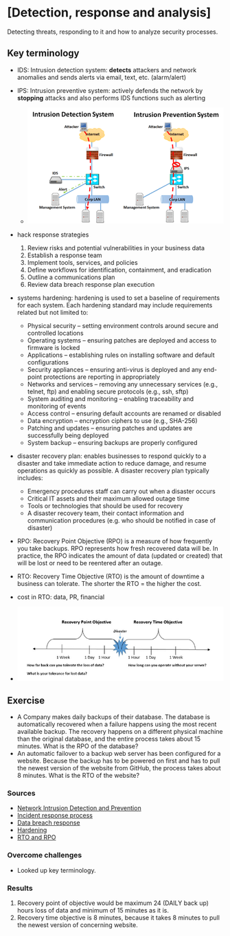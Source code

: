 # [Detection, response and analysis]
Detecting threats, responding to it and how to analyze security processes. 

## Key terminology
- IDS: Intrusion detection system: **detects** attackers and network anomalies and sends alerts via email, text, etc. (alarm/alert)
- IPS: Intrusion preventive system: actively defends the network by **stopping** attacks and also performs IDS functions such as alerting 
  - ![IDS nd IPS](../00_includes/SEC/SEC08IDS_IPS.png)
- hack response strategies
  1.  Review risks and potential vulnerabilities in your business data
  2.  Establish a response team
  3.  Implement tools, services, and policies
  4.  Define workflows for identification, containment, and eradication
  5.  Outline a communications plan
  6.  Review data breach response plan execution
- systems hardening: hardening is used to set a baseline of requirements for each system.
  Each hardening standard may include requirements related but not limited to:

  - Physical security – setting environment controls around secure and controlled locations
  - Operating systems – ensuring patches are deployed and access to firmware is locked
  - Applications – establishing rules on installing software and default configurations
  - Security appliances – ensuring anti-virus is deployed and any end-point protections are reporting in appropriately
  - Networks and services – removing any unnecessary services (e.g., telnet, ftp) and enabling secure protocols (e.g., ssh, sftp)
  - System auditing and monitoring – enabling traceability and monitoring of events
  - Access control – ensuring default accounts are renamed or disabled
  - Data encryption – encryption ciphers to use (e.g., SHA-256)
  - Patching and updates – ensuring patches and updates are successfully being deployed
  - System backup – ensuring backups are properly configured
- disaster recovery plan: enables businesses to respond quickly to a disaster and take immediate action to reduce damage, and resume operations as quickly as possible. A disaster recovery plan typically includes:
  - Emergency procedures staff can carry out when a disaster occurs
  - Critical IT assets and their maximum allowed outage time
  - Tools or technologies that should be used for recovery
  - A disaster recovery team, their contact information and communication procedures (e.g. who should be notified in case of disaster)
- RPO: Recovery Point Objective (RPO) is a measure of how frequently you take backups. RPO represents how fresh recovered data will be. In practice, the RPO indicates the amount of data (updated or created) that will be lost or need to be reentered after an outage.
- RTO: Recovery Time Objective (RTO) is the amount of downtime a business can tolerate. The shorter the RTO = the higher the cost.
- cost in RTO: data, PR, financial
- ![RTO and RPO](../00_includes/SEC/SEC08RPO_RTO.jpg)

## Exercise
- A Company makes daily backups of their database. The database is automatically recovered when a failure happens using the most recent available backup. The recovery happens on a different physical machine than the original database, and the entire process takes about 15 minutes. What is the RPO of the database?
- An automatic failover to a backup web server has been configured for a website. Because the backup has to be powered on first and has to pull the newest version of the website from GitHub, the process takes about 8 minutes. What is the RTO of the website?

### Sources
- [Network Intrusion Detection and Prevention](https://www.youtube.com/watch?v=hEgWPWIuq_s)
- [Incident response process](https://www.youtube.com/watch?v=qGktAVJpTGE)
- [Data breach response](https://spectralops.io/blog/6-steps-data-breach-response-plan/)
- [Hardening](https://www.packetlabs.net/posts/security-hardening-standards/#:~:text=A%20hardening%20standard%20is%20used,and%20applications%2C%20such%20as%20CIS.)
- [RTO and RPO](https://www.youtube.com/watch?v=wgvq9y8wwNQ)

### Overcome challenges
- Looked up key terminology. 

### Results
1. Recovery point of objective would be maximum 24 (DAILY back up) hours loss of data and minimum of 15 minutes as it is. 
2. Recovery time objective is 8 minutes, because it takes 8 minutes to pull the newest version of concerning website.
